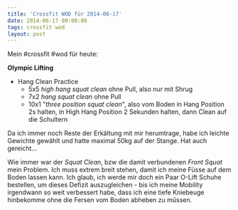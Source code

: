 ```yaml
---
title: 'Crossfit WOD für 2014-06-17'
date: 2014-06-17 00:00:00 
tags: crossfit wod
layout: post
---
```

Mein #crossfit #wod für heute:

**Olympic Lifting**

* Hang Clean Practice
  * 5x5 *high hang squat clean* ohne Pull, also nur mit Shrug
  * 7x2 *hang squat clean* ohne Pull
  * 10x1 "*three position squat clean*", also vom Boden in Hang Position 2s halten, in High Hang Position 2 Sekunden halten, dann Clean auf die Schultern

Da ich immer noch Reste der Erkältung mit mir herumtrage, habe ich leichte Gewichte gewählt und hatte maximal 50kg auf der Stange. Hat auch gereicht...

Wie immer war der *Squat Clean*, bzw die damit verbundenen *Front Squat* mein Problem. Ich muss extrem breit stehen, damit ich meine Füsse auf dem Boden lassen kann. Ich glaub, ich werde mir doch ein Paar O-Lift Schuhe bestellen, um dieses Defizit auszugleichen - bis ich meine Mobility irgendwann so weit verbessert habe, dass ich eine tiefe Kniebeuge hinbekomme ohne die Fersen vom Boden abheben zu müssen.
